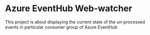 # Azure EventHub Web-watcher
This project is about displaying the current state of the un-processed events in particular consumer group of Azure EventHub 
